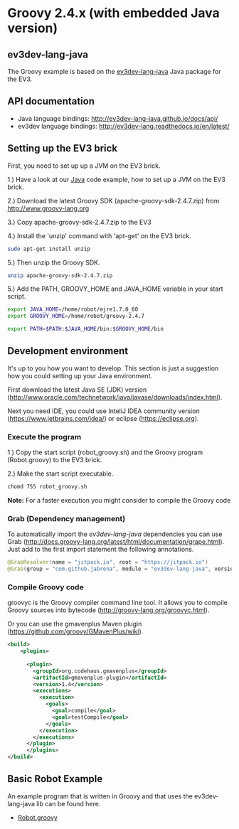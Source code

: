 # Groovy 2.4.x (with embedded Java version)
## ev3dev-lang-java
The Groovy example is based on the [ev3dev-lang-java](https://github.com/ev3dev-lang-java/ev3dev-lang-java/) Java package for the EV3. 


## API documentation
- Java language bindings: http://ev3dev-lang-java.github.io/docs/api/
- ev3dev language bindings: http://ev3dev-lang.readthedocs.io/en/latest/

## Setting up the EV3 brick
First, you need to set up up a JVM on the EV3 brick. 

1.) Have a look at our [Java](../java/) code example, how to set up a JVM on the EV3 brick. 

2.) Download the latest Groovy SDK (apache-groovy-sdk-2.4.7.zip) from http://www.groovy-lang.org

3.) Copy apache-groovy-sdk-2.4.7.zip to the EV3 

4.) Install the 'unzip' command with 'apt-get' on the EV3 brick. 
```bash
sudo apt-get install unzip
```

5.) Then unzip the Groovy SDK. 
```bash
unzip apache-groovy-sdk-2.4.7.zip
```

5.) Add the PATH, GROOVY_HOME and JAVA_HOME variable in your start script.

```bash
export JAVA_HOME=/home/robot/ejre1.7.0_60
export GROOVY_HOME=/home/robot/groovy-2.4.7

export PATH=$PATH:$JAVA_HOME/bin:$GROOVY_HOME/bin
```


## Development environment
It's up to you how you want to develop. This section is just a suggestion how you could setting up your Java environment.

First download the latest Java SE (JDK) version (http://www.oracle.com/technetwork/java/javase/downloads/index.html).

Next you need IDE, you could use InteliJ IDEA community version (https://www.jetbrains.com/idea/) or eclipse (https://eclipse.org).

### Execute the program

1.) Copy the start script (robot_groovy.sh) and the Groovy program (Robot.groovy) to the EV3 brick.

2.) Make the start script executable.
```bash
chomd 755 robot_groovy.sh
```



__Note:__ For a faster execution you might consider to compile the Groovy code

### Grab (Dependency management)

To automatically import the _ev3dev-lang-java_ dependencies you can use Grab (http://docs.groovy-lang.org/latest/html/documentation/grape.html). Just add to the first import 
statement the following annotations.

```java
@GrabResolver(name = "jitpack.io", root = "https://jitpack.io")
@Grab(group = "com.github.jabrena", module = "ev3dev-lang-java", version = "v0.2.0")
```

### Compile Groovy code
groovyc is the Groovy compiler command line tool. It allows you to compile Groovy 
sources into bytecode (http://groovy-lang.org/groovyc.html).

Or you can use the gmavenplus Maven plugin (https://github.com/groovy/GMavenPlus/wiki).
```xml
<build>
    <plugins>
      
      <plugin>
        <groupId>org.codehaus.gmavenplus</groupId>
        <artifactId>gmavenplus-plugin</artifactId>
        <version>1.4</version>
        <executions>
          <execution>
            <goals>
              <goal>compile</goal>
              <goal>testCompile</goal>
            </goals>
          </execution>
        </executions>
      </plugin>
      </plugins>
</build>
```  

## Basic Robot Example
An example program that is written in Groovy and that uses the ev3dev-lang-java lib can be found here. 
- [Robot.groovy](Robot.groovy)